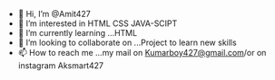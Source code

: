 - 👋 Hi, I’m @Amit427
- 👀 I’m interested in HTML CSS JAVA-SCIPT
- 🌱 I’m currently learning ...HTML 
- 💞️ I’m looking to collaborate on ...Project to learn new skills
- 📫 How to reach me ...my mail on Kumarboy427@gmail.com/or on instagram Aksmart427

<!---
Amit427/Amit427 is a ✨ special ✨ repository because its `README.md` (this file) appears on your GitHub profile.
You can click the Preview link to take a look at your changes.
--->
